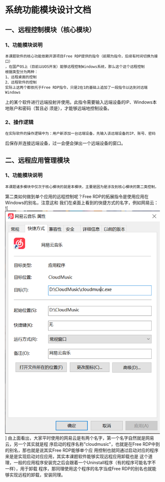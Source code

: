 # 系统功能模块设计文档
## 一、远程控制模块（核心模块）
### 1、功能模块说明
    本课题软件的核心功能依赖开源项目Free RDP提供的指令（前期为指令，后续有时间切换为接口）
    ，在国产OS上（目前以UOS开发）能够远程控制Windows系统，那么这个这个远程控制
    根据类型分为两种：
    1、远程桌面的控制
    2、远程软件的控制
    实际上这两个都依托于Free RDP指令，只是2在1的基础上追加了一段指令以达到对远端Windows
上的某个软件进行远端投射并使用。此指令需要输入远端设备的IP、Windows本地账户和密码（暂且必
须是），才能够远端地控制设备。
### 2、操作逻辑
    在实际软件的操作逻辑中为：用户新添加一台远端设备，先输入该远端设备的IP、账号、密码
后保存并连接远端设备，过一会便会弹出一个远端设备的窗口。
## 二、远程应用管理模块
### 1、功能模块说明
    本课题诸多模块中仅次于核心模块的就是本模块，主要是因为是涉及到核心模块的第二类控制，
第二类如何做到单个应用的远程控制呢？Free RDP的拓展指令是使用应用在Windows的别名，注意这和
我们在桌面上看到的快捷方式的名字，例如网易云：
![![alt text](image.png)]
    由上面看出，大家平时使用的网易云是有两个名字，第一个名字自然就是网易云，另一个其实就是程
序启动的程序名称"cloudmusic"，也就是在Free RDP中到的别名，那也就是说其实Free RDP能够单个应
用控制也就同通过启动对应的程序来是是实现启动对应应用，其实本课题软件能够实现远程应用卸载也是
这个道理，一般的应用程序安装完之后会跟着一个Uninstall程序（有的程序可能名字不一样），用于卸载
程序，那同理使用这个程序的名字当成Free RDP的别名也就能够实现远程的卸载，安装同理。
